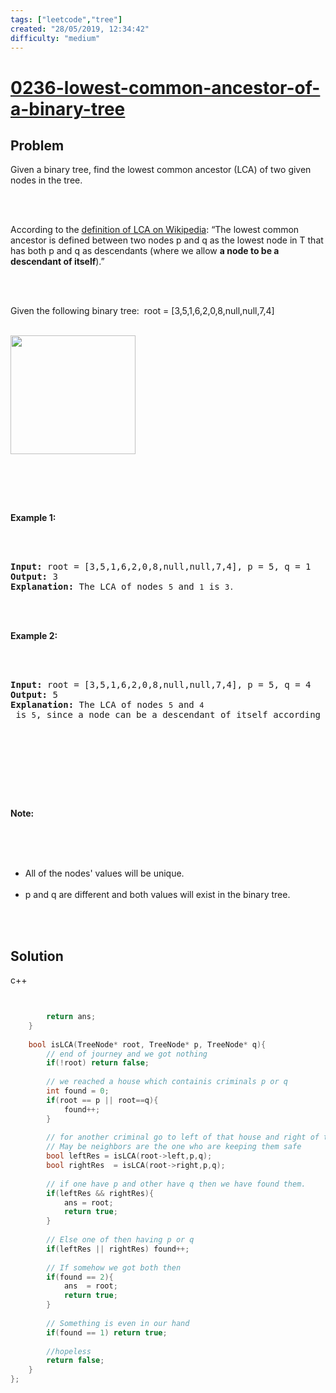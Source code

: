 ```yaml
---
tags: ["leetcode","tree"]
created: "28/05/2019, 12:34:42"
difficulty: "medium"
---
```


# [0236-lowest-common-ancestor-of-a-binary-tree](https://leetcode.com/problems/lowest-common-ancestor-of-a-binary-tree/)

## Problem
<div><p>Given a binary tree, find the lowest common ancestor (LCA) of two given nodes in the tree.</p><br><br><p>According to the <a href="https://en.wikipedia.org/wiki/Lowest_common_ancestor" target="_blank">definition of LCA on Wikipedia</a>: “The lowest common ancestor is defined between two nodes p&nbsp;and q&nbsp;as the lowest node in T that has both p&nbsp;and q&nbsp;as descendants (where we allow <b>a node to be a descendant of itself</b>).”</p><br><br><p>Given the following binary tree:&nbsp; root =&nbsp;[3,5,1,6,2,0,8,null,null,7,4]</p><br><img alt="" src="https://assets.leetcode.com/uploads/2018/12/14/binarytree.png" style="width: 200px; height: 190px;"><br><p>&nbsp;</p><br><br><p><strong>Example 1:</strong></p><br><br><pre><strong>Input:</strong> root = [3,5,1,6,2,0,8,null,null,7,4], p = 5, q = 1<br><strong>Output:</strong> 3<br><strong>Explanation: </strong>The LCA of nodes <code>5</code> and <code>1</code> is <code>3.</code><br></pre><br><br><p><strong>Example 2:</strong></p><br><br><pre><strong>Input:</strong> root = [3,5,1,6,2,0,8,null,null,7,4], p = 5, q = 4<br><strong>Output:</strong> 5<br><strong>Explanation: </strong>The LCA of nodes <code>5</code> and <code>4</code> is <code>5</code>, since a node can be a descendant of itself according to the LCA definition.<br></pre><br><br><p>&nbsp;</p><br><br><p><strong>Note:</strong></p><br><br><ul><br>	<li>All of the nodes' values will be unique.</li><br>	<li>p and q are different and both values will&nbsp;exist in the binary tree.</li><br></ul><br></div>

## Solution

c++
```c++

​
        return ans;
    }
    
    bool isLCA(TreeNode* root, TreeNode* p, TreeNode* q){
        // end of journey and we got nothing
        if(!root) return false;
        
        // we reached a house which containis criminals p or q
        int found = 0;
        if(root == p || root==q){
            found++;
        }
        
        // for another criminal go to left of that house and right of that.
        // May be neighbors are the one who are keeping them safe
        bool leftRes = isLCA(root->left,p,q);
        bool rightRes  = isLCA(root->right,p,q);
    
        // if one have p and other have q then we have found them.
        if(leftRes && rightRes){
            ans = root;
            return true;
        }
        
        // Else one of then having p or q
        if(leftRes || rightRes) found++;
        
        // If somehow we got both then
        if(found == 2){
            ans  = root;
            return true;
        }
        
        // Something is even in our hand
        if(found == 1) return true;
        
        //hopeless
        return false;
    }
};
​
```
